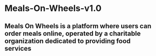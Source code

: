 # Meals-On-Wheels-v1.0

## Meals On Wheels is a platform where users can order meals online, operated by a charitable organization dedicated to providing food services
